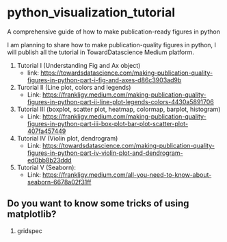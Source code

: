 # python_visualization_tutorial
A comprehensive guide of how to make publication-ready figures in python

I am planning to share how to make publication-quality figures in python, I will publish all the tutorial in TowardDatascience Medium platform.

1. Tutorial I (Understanding Fig and Ax object) 
    * link: https://towardsdatascience.com/making-publication-quality-figures-in-python-part-i-fig-and-axes-d86c3903ad9b
2. Turorial II (Line plot, colors and legends)
    * Link: https://frankligy.medium.com/making-publication-quality-figures-in-python-part-ii-line-plot-legends-colors-4430a5891706
3. Tutorial III (boxplot, scatter plot, heatmap, colormap, barplot, histogram)
    * Link: https://frankligy.medium.com/making-publication-quality-figures-in-python-part-iii-box-plot-bar-plot-scatter-plot-407fa457449
4. Tutorial IV (Violin plot, dendrogram)
    * Link: https://towardsdatascience.com/making-publication-quality-figures-in-python-part-iv-violin-plot-and-dendrogram-ed0bb8b23ddd
5. Tutorial V (Seaborn):
    * Link: https://frankligy.medium.com/all-you-need-to-know-about-seaborn-6678a02f31ff


## Do you want to know some tricks of using matplotlib?
1. gridspec
